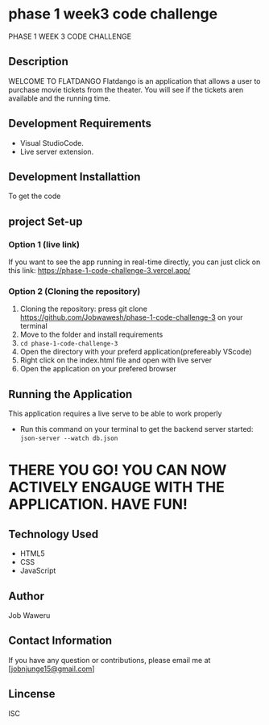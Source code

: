 # phase 1 week3 code challenge
PHASE 1 WEEK 3 CODE CHALLENGE

## Description
WELCOME TO FLATDANGO
Flatdango is an application that allows a user to purchase movie tickets from the theater. You will see if the tickets aren available and the running time.

## Development Requirements
- Visual StudioCode.
- Live server extension.

## Development Installattion
To get the code

## project Set-up
### Option 1 (live link)
If you want to see the app running in real-time directly, you can just click on this link:
https://phase-1-code-challenge-3.vercel.app/

### Option 2 (Cloning the repository)
1. Cloning the repository:
press git clone https://github.com/Jobwawesh/phase-1-code-challenge-3 on your terminal
2. Move to the folder and install requirements
3. `cd phase-1-code-challenge-3`
4. Open the directory with your preferd application(prefereably VScode)
5. Right click on the index.html file and open with live server
6. Open the application on your prefered browser

## Running the Application
This application requires a live serve to be able to work properly
- Run this command on your terminal to get the backend server started: `json-server --watch db.json`

# THERE YOU GO! YOU CAN NOW ACTIVELY ENGAUGE WITH THE APPLICATION. HAVE FUN!

## Technology Used
* HTML5
* CSS
* JavaScript

## Author
Job Waweru

## Contact Information
If you have any question or contributions, please email me at
[jobnjunge15@gmail.com]

## Lincense
ISC